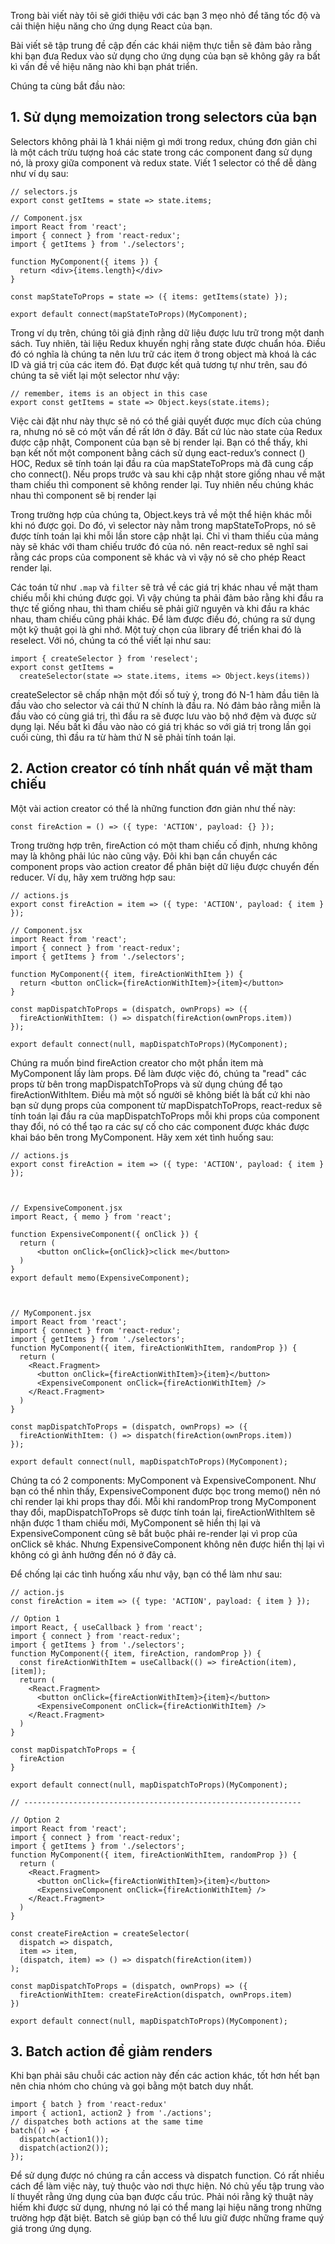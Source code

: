 Trong bài viết này tôi sẽ giới thiệu với các bạn 3 mẹo nhỏ để tăng tốc độ và cải thiện hiệu năng cho ứng dụng React của bạn.

Bài viết sẽ tập trung đề cập đến các khái niệm thực tiễn sẽ đảm bảo rằng khi bạn đưa Redux vào sử dụng cho ứng dụng của bạn sẽ không gây ra bất kì vấn đề về hiệu năng nào khi bạn phát triển.

Chúng ta cùng bắt đầu nào:

## **1. Sử dụng memoization trong selectors của bạn**


Selectors không phải là 1 khái niệm gì mới trong redux, chúng đơn giản chỉ là một cách trừu tượng hoá các state trong các component đang sử dụng nó, là proxy giữa component và redux state. Viết 1 selector có thể dễ dàng như ví dụ sau:

```
// selectors.js
export const getItems = state => state.items;

// Component.jsx
import React from 'react';
import { connect } from 'react-redux';
import { getItems } from './selectors';

function MyComponent({ items }) {
  return <div>{items.length}</div> 
}

const mapStateToProps = state => ({ items: getItems(state) });

export default connect(mapStateToProps)(MyComponent);
```

Trong ví dụ trên, chúng tôi giả định rằng dữ liệu được lưu trữ trong một danh sách. Tuy nhiên, tài liệu Redux khuyến nghị rằng state được chuẩn hóa. Điều đó có nghĩa là chúng ta nên lưu trữ các item ở trong object mà khoá là các ID và giá trị của các item đó.  Đạt được kết quả tương tự như trên, sau đó chúng ta sẽ viết lại một selector như vậy:

```
// remember, items is an object in this case
export const getItems = state => Object.keys(state.items);
```

Việc cài đặt như này thực sẽ nó có thể giải quyết được mục đích của chúng ra, nhưng nó sẽ có một vấn đề rất lớn ở đây. Bất cứ lúc nào state của Redux được cập nhật, Component của bạn sẽ bị render lại. Bạn có thể thấy, khi bạn kết nốt một component bằng cách sử dụng eact-redux’s connect () HOC, Redux sẽ tính toán lại đầu ra của mapStateToProps mà đã cung cấp cho connect(). Nếu props trước và sau khi cập nhật store giống nhau về mặt tham chiếu thì component sẽ không render lại. Tuy nhiên nếu chúng khác nhau thì component sẽ bị render lại

Trong trường hợp của chúng ta, Object.keys trả về một thể hiện khác mỗi khi nó được gọi. Do đó, vì selector này nằm trong mapStateToProps, nó sẽ được tính toán lại khi mỗi lần store cập nhật lại. Chỉ vì tham thiếu của mảng này sẽ khác với tham chiếu trước đó của nó. nên react-redux sẽ nghĩ sai rằng các props của component sẽ khác và vì vậy nó sẽ cho phép React render lại.

Các toán tử như `.map` và `filter` sẽ trả về các giá trị khác nhau về mặt tham chiếu mỗi khi chúng được gọi. Vì vậy chúng ta phải đảm bảo rằng khi đầu ra thực tế giống nhau, thì tham chiếu sẽ phải giữ nguyên và khi đầu ra khác nhau, tham chiếu cũng phải khác. Để làm được điều đó, chúng ra sử dụng một kỹ thuật gọi là ghi nhớ. Một tuỳ chọn của library để triển khai đó là reselect. Với nó, chúng ta có thể viết lại như sau:

```
import { createSelector } from 'reselect';
export const getItems = 
  createSelector(state => state.items, items => Object.keys(items))
```

createSelector sẽ chấp nhận một đối số tuỳ ý, trong đó N-1 hàm đầu tiên là đầu vào cho selector và cái thứ N chính là đầu ra. Nó đảm bảo rằng miễn là đầu vào có cùng giá trị, thì đầu ra sẽ được lưu vào bộ nhớ đệm và được sử dụng lại. Nếu bất kì đầu vào nào có giá trị khác so với giá trị trong lần gọi cuối cùng, thì đầu ra từ hàm thứ N sẽ phải tính toán lại.

## **2. Action creator có tính nhất quán về mặt tham chiếu**

Một vài action creator có thể là những function đơn giản như thế này:

```
const fireAction = () => ({ type: 'ACTION', payload: {} });
```

Trong trường hợp trên, fireAction có một tham chiếu cố định, nhưng không may là không phải lúc nào cũng vậy. Đôi khi bạn cần chuyển các component props vào action creator để phân biệt dữ liệu được chuyển đến reducer. Ví dụ, hãy xem trường hợp sau:

```
// actions.js
export const fireAction = item => ({ type: 'ACTION', payload: { item } });

// Component.jsx
import React from 'react';
import { connect } from 'react-redux';
import { getItems } from './selectors';

function MyComponent({ item, fireActionWithItem }) {
  return <button onClick={fireActionWithItem}>{item}</button>
}

const mapDispatchToProps = (dispatch, ownProps) => ({ 
  fireActionWithItem: () => dispatch(fireAction(ownProps.item)) 
});

export default connect(null, mapDispatchToProps)(MyComponent);
```

Chúng ra muốn bind fireAction creator cho một phần item mà MyComponent lấy làm props. Để làm được việc đó, chúng ta "read" các props từ bên trong mapDispatchToProps và sử dụng chúng để tạo fireActionWithItem. Điều mà một số người sẽ không biết là bất cứ khi nào bạn sử dụng props của component từ mapDispatchToProps, react-redux sẽ tính toán lại đầu ra của mapDispatchToProps mỗi khi props của component thay đổi, nó có thể tạo ra các sự cố cho các component được khác được khai báo bên trong MyComponent. Hãy xem xét tình huống sau:

```
// actions.js
export const fireAction = item => ({ type: 'ACTION', payload: { item } });



// ExpensiveComponent.jsx
import React, { memo } from 'react';

function ExpensiveComponent({ onClick }) {
  return (
      <button onClick={onClick}>click me</button>
  )
}
export default memo(ExpensiveComponent);



// MyComponent.jsx
import React from 'react';
import { connect } from 'react-redux';
import { getItems } from './selectors';
function MyComponent({ item, fireActionWithItem, randomProp }) {
  return (
    <React.Fragment>
      <button onClick={fireActionWithItem}>{item}</button>
      <ExpensiveComponent onClick={fireActionWithItem} />
    </React.Fragment>
  )
}

const mapDispatchToProps = (dispatch, ownProps) => ({ 
  fireActionWithItem: () => dispatch(fireAction(ownProps.item)) 
});

export default connect(null, mapDispatchToProps)(MyComponent);
```

Chúng ta có 2 components: MyComponent và ExpensiveComponent. Như bạn có thể nhìn thấy, ExpensiveComponent được bọc trong memo() nên nó chỉ render lại khi props thay đổi. Mỗi khi randomProp trong MyComponent thay đổi, mapDispatchToProps sẽ được tính toán lại, fireActionWithItem sẽ nhận được 1 tham chiếu mới, MyComponent sẽ hiển thị lại và ExpensiveComponent cũng sẽ bắt buộc phải re-render lại vì prop của onClick sẽ khác. Nhưng ExpensiveComponent không nên được hiển thị lại vì không có gì ảnh hưởng đến nó ở đây cả.

Để chống lại các tình huống xấu như vậy, bạn có thể làm như sau:

```
// action.js
const fireAction = item => ({ type: 'ACTION', payload: { item } });

// Option 1
import React, { useCallback } from 'react';
import { connect } from 'react-redux';
import { getItems } from './selectors';
function MyComponent({ item, fireAction, randomProp }) {
  const fireActionWithItem = useCallback(() => fireAction(item), [item]);
  return (
    <React.Fragment>
      <button onClick={fireActionWithItem}>{item}</button>
      <ExpensiveComponent onClick={fireActionWithItem} />
    </React.Fragment>
  )
}

const mapDispatchToProps = { 
  fireAction
}

export default connect(null, mapDispatchToProps)(MyComponent);

// -------------------------------------------------------------- 

// Option 2
import React from 'react';
import { connect } from 'react-redux';
import { getItems } from './selectors';
function MyComponent({ item, fireActionWithItem, randomProp }) {
  return (
    <React.Fragment>
      <button onClick={fireActionWithItem}>{item}</button>
      <ExpensiveComponent onClick={fireActionWithItem} />
    </React.Fragment>
  )
}

const createFireAction = createSelector(
  dispatch => dispatch, 
  item => item, 
  (dispatch, item) => () => dispatch(fireAction(item))
);

const mapDispatchToProps = (dispatch, ownProps) => ({ 
  fireActionWithItem: createFireAction(dispatch, ownProps.item)
})

export default connect(null, mapDispatchToProps)(MyComponent);
```

## **3. Batch action để giảm renders**

Khi bạn phải sâu chuỗi các action này đến các action khác, tốt hơn hết bạn nên chia nhóm cho chúng và gọi bằng một batch duy nhất.

```
import { batch } from 'react-redux'
import { action1, action2 } from './actions';
// dispatches both actions at the same time
batch(() => {
  dispatch(action1());
  dispatch(action2());
});
```

Để sử dụng được nó chúng ra cần access và dispatch function. Có rất nhiều cách để làm việc này, tuỳ thuộc vào nơi thực hiện. Nó chủ yếu tập trung vào lí thuyết rằng ứng dụng của bạn được cấu trúc. Phải nói rằng kỹ thuật này hiếm khi được sử dụng, nhưng nó lại có thể mang lại hiệu năng trong những trường hợp đặt biệt. Batch sẽ giúp bạn có thể lưu giữ được những frame quý giá trong ứng dụng.